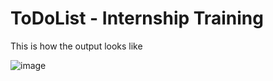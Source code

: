 # ToDoList - Internship Training

This is how the output looks like

![image](https://github.com/Jy-re/ToDoList/assets/102701655/97d5ba79-78b1-410c-9cb7-b1b27d5441ce)
